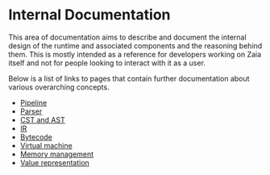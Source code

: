 # Internal Documentation

This area of documentation aims to describe and document the internal design of the runtime and associated components
and the reasoning behind them. This is mostly intended as a reference for developers working on Zaia itself
and not for people looking to interact with it as a user.

Below is a list of links to pages that contain further documentation about various overarching concepts.

- [Pipeline](/docs/internal/pipeline.md)
- [Parser](/docs/internal/parser.md)
- [CST and AST](/docs/internal/cst-ast.md)
- [IR](/docs/internal/ir.md)
- [Bytecode](/docs/internal/bytecode.md)
- [Virtual machine](/docs/internal/virtual-machine.md)
- [Memory management](/docs/internal/memory-management.md)
- [Value representation](/docs/internal/value-representation.md)
